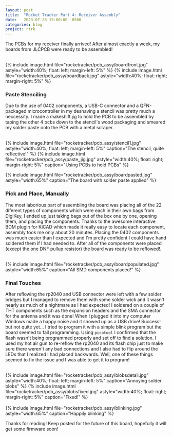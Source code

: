 ```yaml
---
layout: post
title:  "Rocket Tracker Part 4: Receiver Assembly"
date:   2023-07-28 15:00:00 -0500
categories: blog
project: rtrk
---
```



The PCBs for my receiver finally arrived! After almost exactly a week, my boards from JLCPCB were ready to be assembled!
<br/>
<br/>
<div style="width: 100%; height: fit-content, display: block; overflow: auto;">
{% include image.html file="rocketracker/pcb_assy/boardfront.jpg" astyle="width:40%; float: left; margin-left: 5%" %}
{% include image.html file="rocketracker/pcb_assy/boardback.jpg" astyle="width:40%; float: right; margin-right: 5%" %}
</div>


### Paste Stenciling

Due to the use of 0402 components, a USB-C connector and a QFN-packaged microcontroller in my deshaving a stencil was pretty much a neccessity. I made a makeshift jig to hold the PCB to be assembled by taping the other 4 pcbs down to the stencil's wood packaging and smeared my solder paste onto the PCB with a metal scraper.

<br/>
<div style="width: 100%; height: fit-content, display: block; overflow: auto;">
{% include image.html file="rocketracker/pcb_assy/stencil1.jpg" astyle="width:40%; float: left; margin-left: 5%" caption="The stencil, quite reflective!" %}
{% include image.html file="rocketracker/pcb_assy/paste_jig.jpg" astyle="width:40%; float: right; margin-right: 5%" caption="Using PCBs to hold PCBs" %}
</div>

{% include image.html file="rocketracker/pcb_assy/boardpasted.jpg" astyle="width:65%" caption="The board with solder paste applied" %}

### Pick and Place, Manually

The most laborious part of assembling the board was placing all of the 22 diferent types of components which were each in their own bags from DigiKey, I ended up just taking bags out of the box one by one, opening them, and placing the components. Thanks to the awesome interactive BOM plugin for KiCAD which made it really easy to locate each component, assembly took me only about 20 minutes. Placing the 0402 components was much easier than I expected and I'm pretty confident I could have hand soldered them if I had needed to. After all of the components were placed (except the one DNF pullup resistor) the board was ready to be reflowed!.

<br/>
{% include image.html file="rocketracker/pcb_assy/boardpopulated.jpg" astyle="width:65%" caption="All SMD components placed!" %}

### Final Touches

After reflowing the rp2040 and USB connector were left with a few solder bridges but I managed to remove them with some solder wick and it wasn't nearly as much of a nightmare as I had expected! I soldered on a couple of THT components such as the expansion headers and the SMA connector for the antenna and it was done! When I plugged it into my computer Windows made a happy noise and it showed up as a USB drive! Success! but not quite yet... I tried to program it with a simple blink program but the board seemed to fail programming. Using `picotool` I confirmed that the flash wasn't being programmed properly and set off to find a solution. I used my hot air gun to re-reflow the rp2040 and its flash chip just to make sure there weren't any bad connections and I also had to flip around the LEDs that I realized I had placed backwards. Well, one of these things seemed to fix the issue and I was able to get it to program!

<br/>
<div style="width: 100%; height: fit-content, display: block; overflow: auto;">
{% include image.html file="rocketracker/pcb_assy/blobsdetail.jpg" astyle="width:40%; float: left; margin-left: 5%" caption="Annoying solder blobs" %}
{% include image.html file="rocketracker/pcb_assy/blobsfixed.jpg" astyle="width:40%; float: right; margin-right: 5%" caption="Fixed!" %}
</div>

<br/>
{% include image.html file="rocketracker/pcb_assy/blinking.jpg" astyle="width:65%" caption="Happily blinking" %}

Thanks for reading! Keep posted for the future of this board, hopefully it will get some firmware soon!